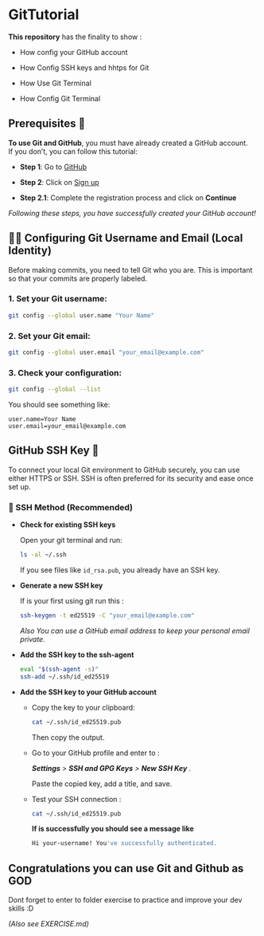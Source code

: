 
# GitTutorial
**This repository** has the finality to show :

- How config your GitHub account

- How Config SSH keys and hhtps for Git

- How Use Git Terminal

- How Config Git Terminal



## Prerequisites 🔧  
**To use Git and GitHub**, you must have already created a GitHub account.  
If you don’t, you can follow this tutorial:

- **Step 1**: Go to [GitHub](https://github.com)

- **Step 2**: Click on [Sign up](https://github.com/signup)

- **Step 2.1**: Complete the registration process and click on **Continue**

*Following these steps, you have successfully created your GitHub account!*

## 🧑‍💻 Configuring Git Username and Email (Local Identity)

Before making commits, you need to tell Git who you are. This is important so that your commits are properly labeled.

### 1. Set your Git username:
```bash
git config --global user.name "Your Name"
```

### 2. Set your Git email:
```bash
git config --global user.email "your_email@example.com"
```

### 3. Check your configuration:
```bash
git config --global --list
```

You should see something like:
```
user.name=Your Name
user.email=your_email@example.com
```

## GitHub SSH Key 🔐

To connect your local Git environment to GitHub securely, you can use either HTTPS or SSH. SSH is often preferred for its security and ease once set up.

### 🔑 SSH Method (Recommended)

 - **Check for existing SSH keys**  
   
   Open your git terminal and run:
   ```bash
   ls -al ~/.ssh
   ```
   If you see files like `id_rsa.pub`, you already have an SSH key. 

 - **Generate a new SSH key**
   
   If is your first using git run this  :
   ```bash
   ssh-keygen -t ed25519 -C "your_email@example.com"
   ```
    *Also You can use a GitHub email address to keep your personal email private.*

- **Add the SSH key to the ssh-agent**
   ```bash
   eval "$(ssh-agent -s)"
   ssh-add ~/.ssh/id_ed25519
   ```

- **Add the SSH key to your GitHub account**
   - Copy the key to your clipboard:
     ```bash
     cat ~/.ssh/id_ed25519.pub
     ```
     Then copy the output.

   - Go to your GitHub profile and enter to :

        ***Settings** > **SSH and GPG Keys** > **New SSH Key**  .*
     
     Paste the copied key, add a title, and save.

    - Test your SSH connection :

        ```bash
        cat ~/.ssh/id_ed25519.pub
        ``` 
        **If is successfully you should see a message like**
        ```bash
        Hi your-username! You've successfully authenticated.
         ```
        



## Congratulations you can use Git and Github as GOD
Dont forget to enter to folder exercise to practice and improve your dev skills :D

*(Also see EXERCISE.md)*











        




